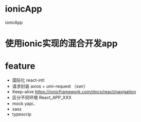 # ionicApp
ionicApp 

# 使用ionic实现的混合开发app

# feature
- 国际化 react-intl
- 请求封装 axios + umi-request （swr）
- Keep-alive https://ionicframework.com/docs/react/navigation
- 区分不同环境 React_APP_XXX
- mock  yapi、
- sass
- typescrip
